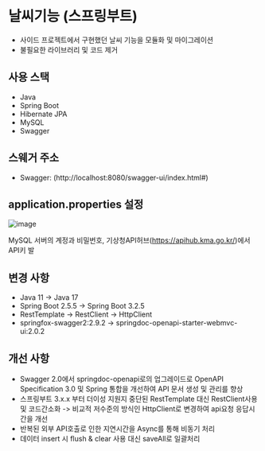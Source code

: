 # 날씨기능 (스프링부트)
- 사이드 프로젝트에서 구현했던 날씨 기능을 모듈화 및 마이그레이션
- 불필요한 라이브러리 및 코드 제거
 
## 사용 스택
- Java
- Spring Boot
- Hibernate JPA
- MySQL
- Swagger

## 스웨거 주소
- Swagger: (http://localhost:8080/swagger-ui/index.html#)

## application.properties 설정
![image](https://github.com/VerifiedIdiot/weather_function/assets/107241795/03e4ce5e-535d-48ff-85d0-8536f8541035)

MySQL 서버의 계정과 비밀번호, 기상청API허브(https://apihub.kma.go.kr/)에서 API키 발

 
## 변경 사항
- Java 11 -> Java 17
- Spring Boot 2.5.5 -> Spring Boot 3.2.5
- RestTemplate -> RestClient -> HttpClient
- springfox-swagger2:2.9.2 -> springdoc-openapi-starter-webmvc-ui:2.0.2

## 개선 사항
- Swagger 2.0에서 springdoc-openapi로의 업그레이드로 OpenAPI Specification 3.0 및 Spring 통합을 개선하여 API 문서 생성 및 관리를 향상 
- 스프링부트 3.x.x 부터 더이성 지원지 중단된 RestTemplate 대신 RestClient사용 및 코드간소화 -> 비교적 저수준의 방식인 HttpClient로 변경하여 api요청 응답시간을 개선
- 반복된 외부 API호출로 인한 지연시간을 Async를 통해 비동기 처리
- 데이터 insert 시 flush & clear 사용 대신 saveAll로 일괄처리
